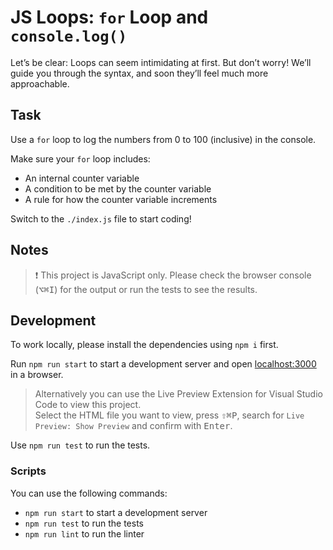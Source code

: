 # JS Loops: `for` Loop and `console.log()`

Let’s be clear: Loops can seem intimidating at first. But don’t worry! We’ll guide you through the syntax, and soon they’ll feel much more approachable.

## Task

Use a `for` loop to log the numbers from 0 to 100 (inclusive) in the console.

Make sure your `for` loop includes:

- An internal counter variable
- A condition to be met by the counter variable
- A rule for how the counter variable increments

Switch to the `./index.js` file to start coding!

## Notes

> ❗️ This project is JavaScript only. Please check the browser console (<kbd>⌥</kbd><kbd>⌘</kbd><kbd>I</kbd>) for the output or run the tests to see the results.

## Development

To work locally, please install the dependencies using `npm i` first.

Run `npm run start` to start a development server and open [localhost:3000](http://localhost:3000) in a browser.

> Alternatively you can use the Live Preview Extension for Visual Studio Code to view this project.  
> Select the HTML file you want to view, press <kbd>⇧</kbd><kbd>⌘</kbd><kbd>P</kbd>, search for `Live Preview: Show Preview` and confirm with <kbd>Enter</kbd>.

Use `npm run test` to run the tests.

### Scripts

You can use the following commands:

- `npm run start` to start a development server
- `npm run test` to run the tests
- `npm run lint` to run the linter
